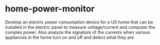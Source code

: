 # home-power-monitor
Develop an electric power consumption device for a US home that can be installed in the electric panel to measure voltage/current and computer the complex power. Also analyze the signature of the currents when various appliances in the home turn on and off and detect what they are.
